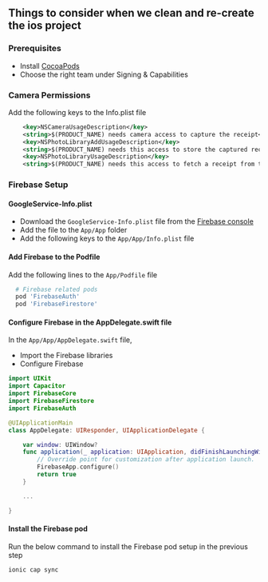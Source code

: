 ## Things to consider when we clean and re-create the ios project

### Prerequisites

- Install [CocoaPods](https://formulae.brew.sh/formula/cocoapods)
- Choose the right team under Signing & Capabilities

### Camera Permissions

Add the following keys to the Info.plist file

```xml
	<key>NSCameraUsageDescription</key>
	<string>$(PRODUCT_NAME) needs camera access to capture the receipt</string>
	<key>NSPhotoLibraryAddUsageDescription</key>
	<string>$(PRODUCT_NAME) needs this access to store the captured receipt</string>
	<key>NSPhotoLibraryUsageDescription</key>
	<string>$(PRODUCT_NAME) needs this access to fetch a receipt from the gallery</string>
```

### Firebase Setup

#### GoogleService-Info.plist
- Download the `GoogleService-Info.plist` file from the [Firebase console](https://firebase.google.com/docs/ios/setup#add-config-file)
- Add the file to the `App/App` folder
- Add the following keys to the `App/App/Info.plist` file

#### Add Firebase to the Podfile

Add the following lines to the `App/Podfile` file

```ruby
  # Firebase related pods
  pod 'FirebaseAuth'
  pod 'FirebaseFirestore'
```

#### Configure Firebase in the AppDelegate.swift file

In the `App/App/AppDelegate.swift` file, 

 - Import the Firebase libraries
 - Configure Firebase

```swift
import UIKit
import Capacitor
import FirebaseCore
import FirebaseFirestore
import FirebaseAuth

@UIApplicationMain
class AppDelegate: UIResponder, UIApplicationDelegate {

    var window: UIWindow?	
    func application(_ application: UIApplication, didFinishLaunchingWithOptions launchOptions: [UIApplication.LaunchOptionsKey: Any]?) -> Bool {
        // Override point for customization after application launch.
        FirebaseApp.configure()
        return true
    }

	...

}											
```

#### Install the Firebase pod

Run the below command to install the Firebase pod setup in the previous step

```bash
ionic cap sync
```